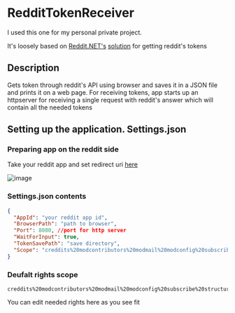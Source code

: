 # RedditTokenReceiver
I used this one for my personal private project.

It's loosely based on [Reddit.NET's](https://github.com/sirkris/Reddit.NET) [solution](https://github.com/sirkris/Reddit.NET/tree/master/src/AuthTokenRetrieverLib) for getting reddit's tokens

## Description

Gets token through reddit's API using browser and saves it in a JSON file and prints it on a web page. For receiving tokens, app starts up an httpserver for receiving a single request with reddit's answer which will contain all the needed tokens 

## Setting up the application. Settings.json

### Preparing app on the reddit side
Take your reddit app and set redirect uri [here](https://www.reddit.com/prefs/apps)

![image](https://user-images.githubusercontent.com/28809629/210569708-43cfea1c-1569-4e48-aa95-295ef5d33518.png)

### Settings.json contents

```JSON
{
  "AppId": "your reddit app id",
  "BrowserPath": "path to browser",
  "Port": 8080, //port for http server
  "WaitForInput": true,
  "TokenSavePath": "save directory",
  "Scope": "creddits%20modcontributors%20modmail%20modconfig%20subscribe%20structuredstyles%20vote%20wikiedit%20mysubreddits%20submit%20modlog%20modposts%20modflair%20save%20modothers%20read%20privatemessages%20report%20identity%20livemanage%20account%20modtraffic%20wikiread%20edit%20modwiki%20modself%20history%20flair"
}
```

### Deufalt rights scope 
```
creddits%20modcontributors%20modmail%20modconfig%20subscribe%20structuredstyles%20vote%20wikiedit%20mysubreddits%20submit%20modlog%20modposts%20modflair%20save%20modothers%20read%20privatemessages%20report%20identity%20livemanage%20account%20modtraffic%20wikiread%20edit%20modwiki%20modself%20history%20flair
```
You can edit needed rights here as you see fit
